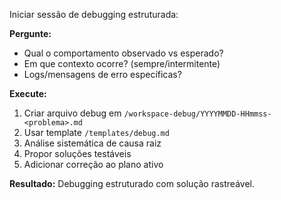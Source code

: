 Iniciar sessão de debugging estruturada:

**Pergunte:**
- Qual o comportamento observado vs esperado?
- Em que contexto ocorre? (sempre/intermitente)  
- Logs/mensagens de erro específicas?

**Execute:**
1. Criar arquivo debug em `/workspace-debug/YYYYMMDD-HHmmss-<problema>.md`
2. Usar template `/templates/debug.md` 
3. Análise sistemática de causa raiz
4. Propor soluções testáveis
5. Adicionar correção ao plano ativo

**Resultado:** Debugging estruturado com solução rastreável.
